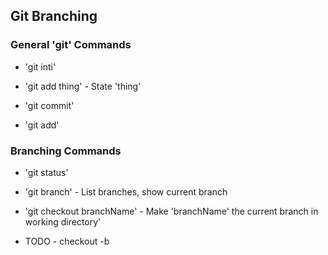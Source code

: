 ## Git Branching

### General 'git' Commands


* 'git inti'

* 'git add thing' - State 'thing'

* 'git commit'
* 'git add'

### Branching Commands

* 'git status'

* 'git branch' - List branches, show current branch

* 'git checkout branchName' - Make 'branchName' the current branch in working directory'

* TODO - checkout -b 

